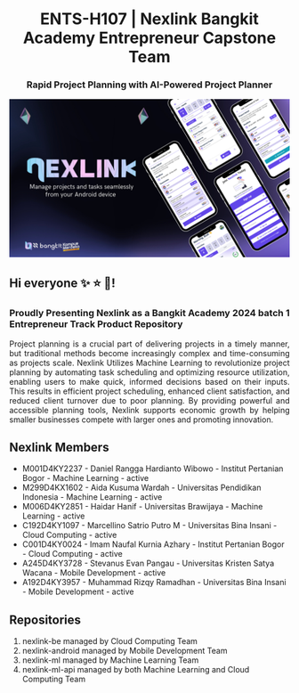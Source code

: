 <h1 align="center">ENTS-H107 | Nexlink Bangkit Academy Entrepreneur Capstone Team</h1>
<h3 align="center">Rapid Project Planning with AI-Powered Project Planner</h3>

<p align="center">
<img width="1542" alt="image" src="https://github.com/nexlinkproject/.github/blob/main/asset/Nextlink-background.png">
</p>

## Hi everyone ✨ ⭐ 🌟!

<h3 align="justify" >Proudly Presenting Nexlink as a Bangkit Academy 2024 batch 1 Entrepreneur Track Product Repository</h3> 

<p align="justify">
  Project planning is a crucial part of delivering projects in a timely manner, but traditional methods become increasingly complex and time-consuming as projects scale. 
  Nexlink Utilizes Machine Learning to revolutionize project planning by automating task scheduling and optimizing resource utilization, enabling users to make quick, informed decisions based on their inputs. 
  This results in efficient project scheduling, enhanced client satisfaction, and reduced client turnover due to poor planning. 
  By providing powerful and accessible planning tools, Nexlink supports economic growth by helping smaller businesses compete with larger ones and promoting innovation.
</p>

## Nexlink Members
- M001D4KY2237 - Daniel Rangga Hardianto Wibowo - Institut Pertanian Bogor - Machine Learning - active
- M299D4KX1602 - Aida Kusuma Wardah - Universitas Pendidikan Indonesia - Machine Learning - active
- M006D4KY2851 - Haidar Hanif - Universitas Brawijaya - Machine Learning - active
- C192D4KY1097 - Marcellino Satrio Putro M - Universitas Bina Insani - Cloud Computing - active
- C001D4KY0024 - Imam Naufal Kurnia Azhary - Institut Pertanian Bogor - Cloud Computing - active
- A245D4KY3728 - Stevanus Evan Pangau - Universitas Kristen Satya Wacana - Mobile Development - active
- A192D4KY3957 - Muhammad Rizqy Ramadhan - Universitas Bina Insani - Mobile Development - active

## Repositories
1. nexlink-be managed by Cloud Computing Team
2. nexlink-android managed by Mobile Development Team
3. nexlink-ml managed by Machine Learning Team
4. nexlink-ml-api managed by both Machine Learning and Cloud Computing Team
